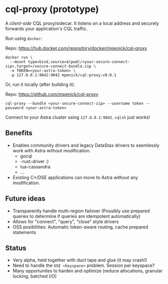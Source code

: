 # cql-proxy (prototype)

A *client-side*  CQL proxy/sidecar. It listens on a local address and securely forwards your application's CQL traffic.

Run using `docker`:

Repo: https://hub.docker.com/repository/docker/mpenick/cql-proxy

```
docker run \
  --mount type=bind,source=$(pwd)/<your-secure-connect-zip>,target=/secure-connect-bundle.zip \
  -e TOKEN=<your-astra-token> \
  -p 127.0.0.1:9042:9042 mpenick/cql-proxy:v0.0.1
```

Or, run it locally (after building it):

Repo: https://github.com/mpenick/cql-proxy

```
cql-proxy --bundle <your-secure-connect-zip> --username token --password <your-astra-token>
```

Connect to your Astra cluster using `127.0.0.1:9042`. `cqlsh` just works!

## Benefits

* Enables community drivers and legacy DataStax drivers to seemlessly work with Astra without modification.
  * gocql
  * <redacted>-rust-driver :)
  * lua-cassandra
  * ...
* Existing C*/DSE applications can move to Astra without any modification.

## Future ideas
  
* Transparently handle multi-region failover (Possibly use prepared queries to determine if queries are idempotent automatically)
* Allows for "connect", "query", "close" style drivers
* OSS posibilities: Automatic token-aware routing, cache prepared statements
  
## Status

* Very alpha, held together with duct tape and glue (it may crash!)
* Need to handle the `USE <keyspace>` problem. Session per keyspace?
* Many opportunites to harden and optimize (reduce allocations, granular locking, batched I/O)
